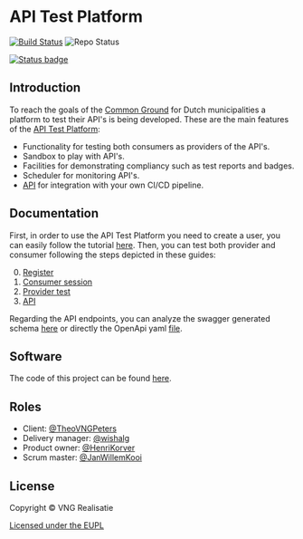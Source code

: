 # API Test Platform

[![Build Status](https://jenkins.nlx.io/job/gemma-zaken-build-and-test/badge/icon?style=plastic)](https://jenkins.nlx.io/) ![Repo Status](https://img.shields.io/badge/status-concept-lightgrey.svg?style=plastic)

[![Status badge](https://img.shields.io/endpoint.svg?style=for-the-badge&amp;url=https://vng-staging.maykin.nl/api/v1/provider-run-shield/80aa16a6-7e29-4307-807d-7ac81afe1e91/)](https://vng-staging.maykin.nl/server/80aa16a6-7e29-4307-807d-7ac81afe1e91/)

## Introduction 

To reach the goals of the [Common Ground](https://commonground.nl) for Dutch municipalities a platform to test their API's is being developed. These are the main features of the [API Test Platform](https://api-test.nl):

* Functionality for testing both consumers as providers of the API's.
* Sandbox to play with API's.
* Facilities for demonstrating compliancy such as test reports and badges.
* Scheduler for monitoring API's.
* [API](https://api-test.nl/api/v1/schema) for integration with your own CI/CD pipeline.

## Documentation
First, in order to use the API Test Platform you need to create a user, you can easily follow the tutorial [here](https://github.com/VNG-Realisatie/api-testvoorziening/blob/master/tutorials/USER.md).
Then, you can test both provider and consumer following the steps depicted in these guides:

0. [Register](https://github.com/VNG-Realisatie/api-testvoorziening/blob/master/tutorials/USER.md)
1. [Consumer session](https://github.com/VNG-Realisatie/api-testvoorziening/blob/master/tutorials/CONSUMER_SESSION.md)
2. [Provider test](https://github.com/VNG-Realisatie/api-testvoorziening/blob/master/tutorials/PROVIDER_TEST.md)
3. [API](https://github.com/VNG-Realisatie/api-testvoorziening/blob/master/tutorials/API.md)

Regarding the API endpoints, you can analyze the swagger generated schema [here](https://vng-staging.maykin.nl/api/v1/schema) or directly the OpenApi yaml [file](https://github.com/VNG-Realisatie/api-testvoorziening/blob/master/api-specificatie/openapi.yaml). 


## Software
The code of this project can be found [here](https://github.com/VNG-Realisatie/api-testvoorziening-code).


## Roles

- Client: [@TheoVNGPeters](https://github.com/TheoVNGPeters)
- Delivery manager: [@wishalg](https://github.com/wishalg)
- Product owner: [@HenriKorver](https://github.com/HenriKorver)
- Scrum master:  [@JanWillemKooi](https://github.com/JanWillemKooi)

## License
Copyright © VNG Realisatie

[Licensed under the EUPL](LICENCE.md)
